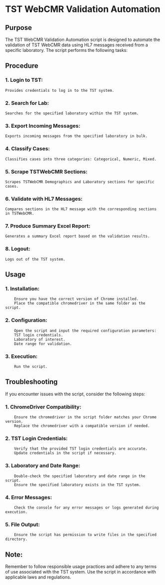 # TST WebCMR Validation Automation
## Purpose
The TST WebCMR Validation Automation script is designed to automate the validation of TST WebCMR data using HL7 messages received from a specific laboratory. The script performs the following tasks:

## Procedure
### 1. Login to TST:

    Provides credentials to log in to the TST system.

### 2. Search for Lab:

    Searches for the specified laboratory within the TST system.

### 3. Export Incoming Messages:

    Exports incoming messages from the specified laboratory in bulk.

### 4. Classify Cases:

    Classifies cases into three categories: Categorical, Numeric, Mixed.

### 5. Scrape TSTWebCMR Sections:

    Scrapes TSTWebCMR Demographics and Laboratory sections for specific cases.

### 6. Validate with HL7 Messages:

    Compares sections in the HL7 message with the corresponding sections in TSTWebCMR.

### 7. Produce Summary Excel Report:

    Generates a summary Excel report based on the validation results.

### 8. Logout:

    Logs out of the TST system.

## Usage
### 1. Installation:

        Ensure you have the correct version of Chrome installed.
        Place the compatible chromedriver in the same folder as the script.

### 2. Configuration:

        Open the script and input the required configuration parameters:
        TST login credentials.
        Laboratory of interest.
        Date range for validation.

### 3. Execution:

        Run the script.

## Troubleshooting
If you encounter issues with the script, consider the following steps:

### 1. ChromeDriver Compatibility:

        Ensure the chromedriver in the script folder matches your Chrome version.
        Replace the chromedriver with a compatible version if needed.

### 2. TST Login Credentials:

        Verify that the provided TST login credentials are accurate.
        Update credentials in the script if necessary.

### 3. Laboratory and Date Range:

        Double-check the specified laboratory and date range in the script.
        Ensure the specified laboratory exists in the TST system.

### 4. Error Messages:

        Check the console for any error messages or logs generated during execution.

### 5. File Output:

        Ensure the script has permission to write files in the specified directory.

## Note:
Remember to follow responsible usage practices and adhere to any terms of use associated with the TST system. Use the script in accordance with applicable laws and regulations.
